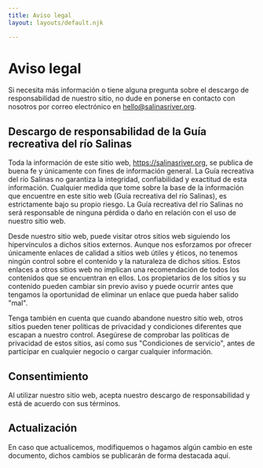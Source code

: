 ```yaml
---
title: Aviso legal
layout: layouts/default.njk

---
```



# Aviso legal

Si necesita más información o tiene alguna pregunta sobre el descargo de responsabilidad de nuestro sitio, no dude en ponerse en contacto con nosotros por correo electrónico en hello@salinasriver.org.

## Descargo de responsabilidad de la Guía recreativa del río Salinas

Toda la información de este sitio web, https://salinasriver.org, se publica de buena fe y únicamente con fines de información general. La Guía recreativa del río Salinas no garantiza la integridad, confiabilidad y exactitud de esta información. Cualquier medida que tome sobre la base de la información que encuentre en este sitio web (Guía recreativa del río Salinas), es estrictamente bajo su propio riesgo. La Guía recreativa del río Salinas no será responsable de ninguna pérdida o daño en relación con el uso de nuestro sitio web.

Desde nuestro sitio web, puede visitar otros sitios web siguiendo los hipervínculos a dichos sitios externos. Aunque nos esforzamos por ofrecer únicamente enlaces de calidad a sitios web útiles y éticos, no tenemos ningún control sobre el contenido y la naturaleza de dichos sitios. Estos enlaces a otros sitios web no implican una recomendación de todos los contenidos que se encuentran en ellos. Los propietarios de los sitios y su contenido pueden cambiar sin previo aviso y puede ocurrir antes que tengamos la oportunidad de eliminar un enlace que pueda haber salido "mal".

Tenga también en cuenta que cuando abandone nuestro sitio web, otros sitios pueden tener políticas de privacidad y condiciones diferentes que escapan a nuestro control. Asegúrese de comprobar las políticas de privacidad de estos sitios, así como sus "Condiciones de servicio", antes de participar en cualquier negocio o cargar cualquier información.

## Consentimiento

Al utilizar nuestro sitio web, acepta nuestro descargo de responsabilidad y está de acuerdo con sus términos.

## Actualización

En caso que actualicemos, modifiquemos o hagamos algún cambio en este documento, dichos cambios se publicarán de forma destacada aquí.

